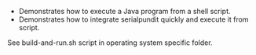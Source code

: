 - Demonstrates how to execute a Java program from a shell script.
- Demonstrates how to integrate serialpundit quickly and execute it from script.

See build-and-run.sh script in operating system specific folder.

